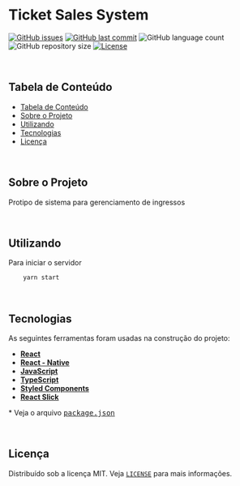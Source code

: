 # Ticket Sales System

<!-- PROJECT SHIELDS -->

[![GitHub issues](https://img.shields.io/github/issues-raw/CarlosETB/happy-mobile.svg)](https://github.com/CarlosETB/happy-mobile/issues)
[![GitHub last commit](https://img.shields.io/github/last-commit/CarlosETB/happy-mobile.svg)](https://github.com/CarlosETB/happy-mobile/commits/main)
![GitHub language count](https://img.shields.io/github/languages/count/CarlosETB/happy-mobile?color=%2304D361)
![GitHub repository size](https://img.shields.io/github/repo-size/CarlosETB/happy-mobile)
[![License](https://img.shields.io/badge/license-MIT-brightgreen)](https://github.com/CarlosETB/happy-mobile/stargazers)

<br />

<!-- TABLE OF CONTENTS -->

## Tabela de Conteúdo

- [Tabela de Conteúdo](#tabela-de-conte%C3%BAdo)
- [Sobre o Projeto](#sobre-o-projeto)
- [Utilizando](#utilizando)
- [Tecnologias](#tecnologias)
- [Licença](#licen%C3%A7a)

<br />

<!-- ABOUT THE PROJECT -->

## Sobre o Projeto

Protipo de sistema para gerenciamento de ingressos

<br />

<!-- USING -->

## Utilizando

Para iniciar o servidor

```sh
    yarn start
```

<br />

## Tecnologias

As seguintes ferramentas foram usadas na construção do projeto:

- **[React](https://pt-br.reactjs.org/)**
- **[React - Native](https://reactnative.dev/)**
- **[JavaScript](https://www.javascript.com/)**
- **[TypeScript](https://www.typescriptlang.org/)**
- **[Styled Components](https://styled-components.com/)**
- **[React Slick](https://react-slick.neostack.com/)**

\* Veja o arquivo <kbd>[package.json](./package.json)</kbd>

<br />

<!-- LICENSE -->

## Licença

Distribuído sob a licença MIT. Veja [`LICENSE`](./LICENSE) para mais informações.
